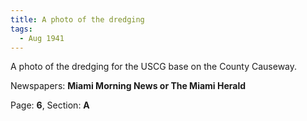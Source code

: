 ```yaml
---  
title: A photo of the dredging  
tags:  
  - Aug 1941  
---  
```

  
A photo of the dredging for the USCG base on the County Causeway.  
  
Newspapers: **Miami Morning News or The Miami Herald**  
  
Page: **6**, Section: **A** 
